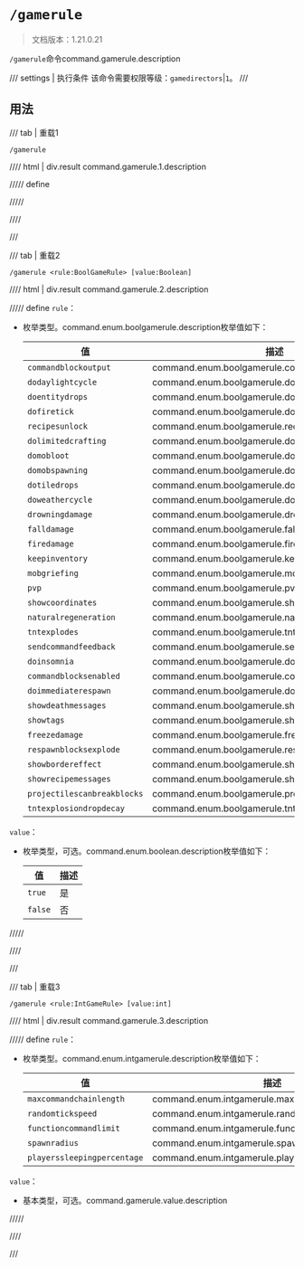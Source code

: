 # `/gamerule`

> 文档版本：1.21.0.21

`/gamerule`命令command.gamerule.description

/// settings | 执行条件
该命令需要权限等级：`gamedirectors`|`1`。
///

## 用法

/// tab | 重载1
```mcfunction
/gamerule
```

//// html | div.result
command.gamerule.1.description

///// define

/////

////

///

/// tab | 重载2
```mcfunction
/gamerule <rule:BoolGameRule> [value:Boolean]
```

//// html | div.result
command.gamerule.2.description

///// define
`rule`：<!-- md:samp BoolGameRule -->

- 枚举类型。command.enum.boolgamerule.description枚举值如下：

  |值|描述|
  |---|---|
  |`commandblockoutput`|command.enum.boolgamerule.commandblockoutput|
  |`dodaylightcycle`|command.enum.boolgamerule.dodaylightcycle|
  |`doentitydrops`|command.enum.boolgamerule.doentitydrops|
  |`dofiretick`|command.enum.boolgamerule.dofiretick|
  |`recipesunlock`|command.enum.boolgamerule.recipesunlock|
  |`dolimitedcrafting`|command.enum.boolgamerule.dolimitedcrafting|
  |`domobloot`|command.enum.boolgamerule.domobloot|
  |`domobspawning`|command.enum.boolgamerule.domobspawning|
  |`dotiledrops`|command.enum.boolgamerule.dotiledrops|
  |`doweathercycle`|command.enum.boolgamerule.doweathercycle|
  |`drowningdamage`|command.enum.boolgamerule.drowningdamage|
  |`falldamage`|command.enum.boolgamerule.falldamage|
  |`firedamage`|command.enum.boolgamerule.firedamage|
  |`keepinventory`|command.enum.boolgamerule.keepinventory|
  |`mobgriefing`|command.enum.boolgamerule.mobgriefing|
  |`pvp`|command.enum.boolgamerule.pvp|
  |`showcoordinates`|command.enum.boolgamerule.showcoordinates|
  |`naturalregeneration`|command.enum.boolgamerule.naturalregeneration|
  |`tntexplodes`|command.enum.boolgamerule.tntexplodes|
  |`sendcommandfeedback`|command.enum.boolgamerule.sendcommandfeedback|
  |`doinsomnia`|command.enum.boolgamerule.doinsomnia|
  |`commandblocksenabled`|command.enum.boolgamerule.commandblocksenabled|
  |`doimmediaterespawn`|command.enum.boolgamerule.doimmediaterespawn|
  |`showdeathmessages`|command.enum.boolgamerule.showdeathmessages|
  |`showtags`|command.enum.boolgamerule.showtags|
  |`freezedamage`|command.enum.boolgamerule.freezedamage|
  |`respawnblocksexplode`|command.enum.boolgamerule.respawnblocksexplode|
  |`showbordereffect`|command.enum.boolgamerule.showbordereffect|
  |`showrecipemessages`|command.enum.boolgamerule.showrecipemessages|
  |`projectilescanbreakblocks`|command.enum.boolgamerule.projectilescanbreakblocks|
  |`tntexplosiondropdecay`|command.enum.boolgamerule.tntexplosiondropdecay|


`value`：<!-- md:samp Boolean -->

- 枚举类型，可选。command.enum.boolean.description枚举值如下：

  |值|描述|
  |---|---|
  |`true`|是|
  |`false`|否|



/////

////

///

/// tab | 重载3
```mcfunction
/gamerule <rule:IntGameRule> [value:int]
```

//// html | div.result
command.gamerule.3.description

///// define
`rule`：<!-- md:samp IntGameRule -->

- 枚举类型。command.enum.intgamerule.description枚举值如下：

  |值|描述|
  |---|---|
  |`maxcommandchainlength`|command.enum.intgamerule.maxcommandchainlength|
  |`randomtickspeed`|command.enum.intgamerule.randomtickspeed|
  |`functioncommandlimit`|command.enum.intgamerule.functioncommandlimit|
  |`spawnradius`|command.enum.intgamerule.spawnradius|
  |`playerssleepingpercentage`|command.enum.intgamerule.playerssleepingpercentage|


`value`：<!-- md:samp int -->

- 基本类型，可选。command.gamerule.value.description


/////

////

///
